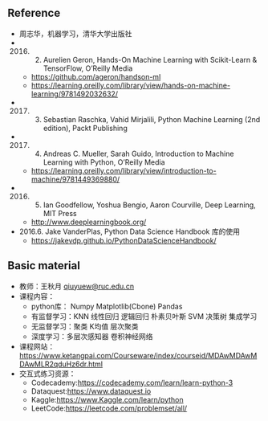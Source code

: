 ## Reference

* 周志华，机器学习，清华大学出版社
* 2016. 2. Aurelien Geron, Hands-On Machine Learning with Scikit-Learn & TensorFlow, O’Reilly Media 
	* https://github.com/ageron/handson-ml
	* https://learning.oreilly.com/library/view/hands-on-machine-learning/9781492032632/
* 2017. 3. Sebastian Raschka, Vahid Mirjalili, Python Machine Learning (2nd edition), Packt Publishing
* 2017. 4. Andreas C. Mueller, Sarah Guido, Introduction to Machine Learning with Python, O’Reilly Media
	* https://learning.oreilly.com/library/view/introduction-to-machine/9781449369880/
* 2016. 5. Ian Goodfellow, Yoshua Bengio, Aaron Courville, Deep Learning, MIT Press
	* http://www.deeplearningbook.org/
* 2016.6.  Jake VanderPlas, Python Data Science Handbook 库的使用
	* https://jakevdp.github.io/PythonDataScienceHandbook/


## Basic material

* 教师：王秋月 qiuyuew@ruc.edu.cn
* 课程内容：
	* python库： Numpy Matplotlib(Cbone) Pandas
	* 有监督学习：KNN 线性回归 逻辑回归 朴素贝叶斯 SVM 决策树 集成学习
	* 无监督学习：聚类 K均值 层次聚类
	* 深度学习：多层次感知器 卷积神经网络
* 课程网站：https://www.ketangpai.com/Courseware/index/courseid/MDAwMDAwMDAwMLR2qduHz6dr.html
* 交互式练习资源：
	* Codecademy:https://codecademy.com/learn/learn-python-3 
	* Dataquest:https://www.dataquest.io
	* Kaggle:https://www.Kaggle.com/learn/python
	* LeetCode:https://leetcode.com/problemset/all/


